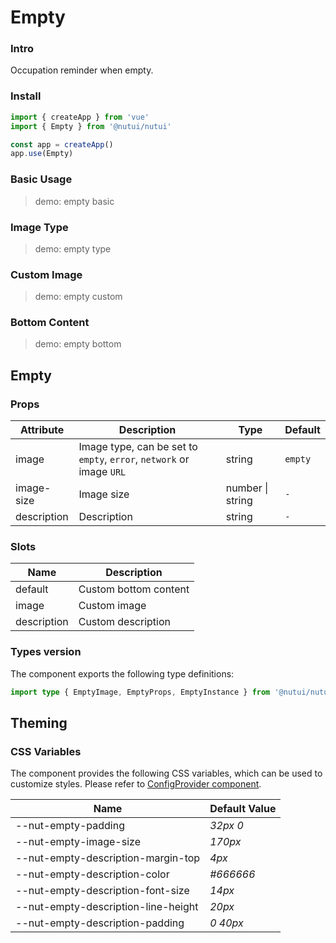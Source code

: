 # Empty

### Intro

Occupation reminder when empty.

### Install

```js
import { createApp } from 'vue'
import { Empty } from '@nutui/nutui'

const app = createApp()
app.use(Empty)
```

### Basic Usage

> demo: empty basic

### Image Type

> demo: empty type

### Custom Image

> demo: empty custom

### Bottom Content

> demo: empty bottom

## Empty

### Props

| Attribute | Description | Type | Default |
| --- | --- | --- | --- |
| image | Image type, can be set to `empty`, `error`, `network` or image `URL` | string | `empty` |
| image-size | Image size | number \| string | `-` |
| description | Description | string | `-` |

### Slots

| Name | Description |
| --- | --- |
| default | Custom bottom content |
| image | Custom image |
| description | Custom description |

### Types version

The component exports the following type definitions:

```ts
import type { EmptyImage, EmptyProps, EmptyInstance } from '@nutui/nutui'
```

## Theming

### CSS Variables

The component provides the following CSS variables, which can be used to customize styles. Please refer to [ConfigProvider component](#/en-US/component/configprovider).

| Name | Default Value |
| --- | --- |
| --nut-empty-padding | _32px 0_ |
| --nut-empty-image-size | _170px_ |
| --nut-empty-description-margin-top | _4px_ |
| --nut-empty-description-color | _#666666_ |
| --nut-empty-description-font-size | _14px_ |
| --nut-empty-description-line-height | _20px_ |
| --nut-empty-description-padding | _0 40px_ |

